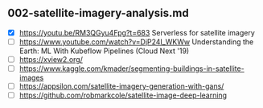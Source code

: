 ## 002-satellite-imagery-analysis.md

- [x] https://youtu.be/RM3QGyu4Fpg?t=683 Serverless for satellite imagery
- [ ] https://www.youtube.com/watch?v=DjP24I_WKWw Understanding the Earth: ML With Kubeflow Pipelines (Cloud Next '19)
- [ ] https://xview2.org/
- [ ] https://www.kaggle.com/kmader/segmenting-buildings-in-satellite-images
- [ ] https://appsilon.com/satellite-imagery-generation-with-gans/
- [ ] https://github.com/robmarkcole/satellite-image-deep-learning
